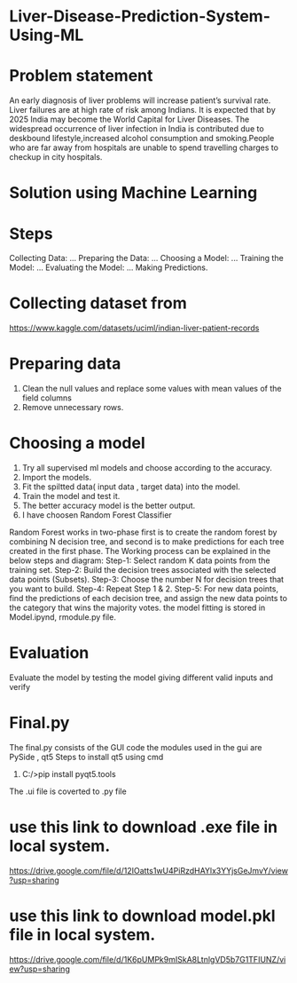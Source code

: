 # Liver-Disease-Prediction-System-Using-ML
# Problem statement 
An early diagnosis of liver problems will increase patient’s survival rate. Liver failures are at high rate 
of risk among Indians. It is expected that by 2025 India may become the World Capital for Liver 
Diseases. The widespread occurrence of liver infection in India is contributed due to deskbound 
lifestyle,increased alcohol consumption and smoking.People who are far away from hospitals are unable to spend travelling charges to checkup in city hospitals.
# Solution using Machine Learning
# Steps
Collecting Data: ...
Preparing the Data: ...
Choosing a Model: ...
Training the Model: ...
Evaluating the Model: ...
Making Predictions.
# Collecting dataset from 
https://www.kaggle.com/datasets/uciml/indian-liver-patient-records

# Preparing data
1. Clean the null values and replace some values with mean values of the field columns
2. Remove unnecessary rows.

# Choosing a model
1. Try all supervised ml models and choose according to the accuracy.
2. Import the models.
3. Fit the spiltted data( input data , target data) into the model.
4. Train the model and test it.
5. The better accuracy  model is the better output.
6. I have choosen Random Forest Classifier
   
Random Forest works in two-phase first is to create the random forest by combining N decision tree, and 
second is to make predictions for each tree created in the first phase. 
The Working process can be explained in the below steps and diagram: 
Step-1: Select random K data points from the training set. 
Step-2: Build the decision trees associated with the selected data points (Subsets). 
Step-3: Choose the number N for decision trees that you want to build. 
Step-4: Repeat Step 1 & 2. 
Step-5: For new data points, find the predictions of each decision tree, and assign the new data points to the 
category that wins the majority votes.
the model fitting is stored in Model.ipynd, rmodule.py file.

# Evaluation 
Evaluate the model by testing the model giving different valid inputs and verify

# Final.py
The final.py consists of the GUI code
the modules used in the gui are PySide , qt5
Steps to install qt5 using cmd

1. C:/>pip install pyqt5.tools

The .ui file is coverted to .py file

# use this link to download .exe file in local system.

https://drive.google.com/file/d/12IOatts1wU4PiRzdHAYlx3YYjsGeJmvY/view?usp=sharing

# use this link to download model.pkl file in local system.

https://drive.google.com/file/d/1K6pUMPk9mISkA8LtnlgVD5b7G1TFIUNZ/view?usp=sharing

